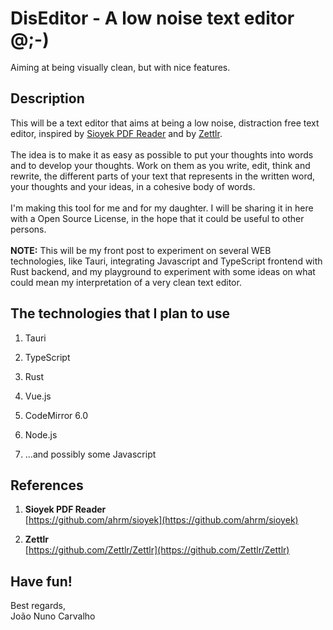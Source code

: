 # DisEditor - A low noise text editor  @;-)
Aiming at being visually clean, but with nice features.

## Description
This will be a text editor that aims at being a low noise, distraction free text editor, inspired by [Sioyek PDF Reader](https://github.com/ahrm/sioyek) and by [Zettlr](https://github.com/Zettlr/Zettlr). <br>
<br>
The idea is to make it as easy as possible to put your thoughts into words and to develop your thoughts. Work on them as you write, edit, think and rewrite, the different parts of your text that represents in the written word, your thoughts and your ideas, in a cohesive body of words. <br>
<br>
I'm making this tool for me and for my daughter. I will be sharing it in here with a Open Source License, in the hope that it could be useful to other persons. <br>
<br>
**NOTE:** This will be my front post to experiment on several WEB technologies, like Tauri, integrating Javascript and TypeScript frontend with Rust backend, and my playground to experiment with some ideas on what could mean my interpretation of a very clean text editor. <br>

## The technologies that I plan to use

1. Tauri

2. TypeScript

3. Rust

4. Vue.js

5. CodeMirror 6.0

6. Node.js

7. ...and possibly some Javascript


## References

1. **Sioyek PDF Reader** <br>
   [https://github.com/ahrm/sioyek](https://github.com/ahrm/sioyek)
   
2. **Zettlr** <br>
   [https://github.com/Zettlr/Zettlr](https://github.com/Zettlr/Zettlr)


## Have fun!
Best regards, <br>
João Nuno Carvalho